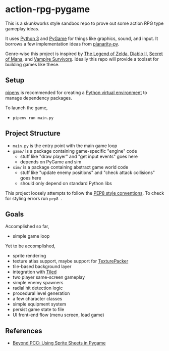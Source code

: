 
# action-rpg-pygame

This is a skunkworks style sandbox repo to prove out some action RPG type gameplay ideas.

It uses [Python 3](https://www.python.org/) and [PyGame](https://www.pygame.org/news) for things like graphics, sound, and input. It borrows a few implementation ideas from [planarity-py](https://github.com/parappayo/planarity-py).

Genre-wise this project is inspired by [The Legend of Zelda](https://en.wikipedia.org/wiki/The_Legend_of_Zelda_(video_game)), [Diablo II](https://en.wikipedia.org/wiki/Diablo_II), [Secret of Mana](https://en.wikipedia.org/wiki/Secret_of_Mana), and [Vampire Survivors](https://en.wikipedia.org/wiki/Vampire_Survivors). Ideally this repo will provide a toolset for building games like these.

## Setup

[pipenv](https://pipenv.pypa.io/en/latest/) is recommended for creating a [Python virtual environment](https://docs.python.org/3/tutorial/venv.html) to manage dependency packages.

To launch the game,

* `pipenv run main.py`

## Project Structure

* `main.py` is the entry point with the main game loop
* `game/` is a package containing game-specific "engine" code
  * stuff like "draw player" and "get input events" goes here
  * depends on PyGame and sim
* `sim/` is a package containing abstract game world code
  * stuff like "update enemy positions" and "check attack collisions" goes here
  * should only depend on standard Python libs

 This project loosely attempts to follow the [PEP8 style conventions](https://peps.python.org/pep-0008/). To check for styling errors run `pep8 .`

## Goals

Accomplished so far,

* simple game loop

Yet to be accomplished,

* sprite rendering
* texture atlas support, maybe support for [TexturePacker](https://www.codeandweb.com/texturepacker)
* tile-based background layer
* integration with [Tiled](https://www.mapeditor.org/)
* two player same-screen gameplay
* simple enemy spawners
* radial hit detection logic
* procedural level generation
* a few character classes
* simple equipment system
* persist game state to file
* UI front-end flow (menu screen, load game)

## References

* [Beyond PCC: Using Sprite Sheets in Pygame](https://ehmatthes.github.io/pcc_2e/beyond_pcc/pygame_sprite_sheets/)
